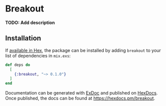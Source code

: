# Breakout

**TODO: Add description**

## Installation

If [available in Hex](https://hex.pm/docs/publish), the package can be installed
by adding `breakout` to your list of dependencies in `mix.exs`:

```elixir
def deps do
  [
    {:breakout, "~> 0.1.0"}
  ]
end
```

Documentation can be generated with [ExDoc](https://github.com/elixir-lang/ex_doc)
and published on [HexDocs](https://hexdocs.pm). Once published, the docs can
be found at <https://hexdocs.pm/breakout>.

